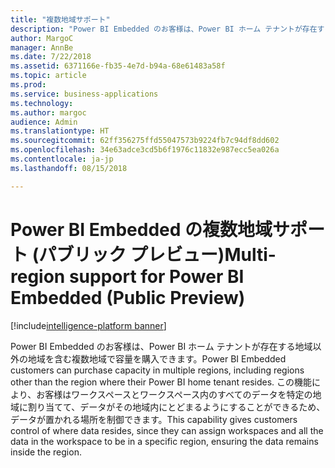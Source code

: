 ```yaml
---
title: "複数地域サポート"
description: "Power BI Embedded のお客様は、Power BI ホーム テナントが存在する地域以外の地域を含む複数地域で容量を購入できます。"
author: MargoC
manager: AnnBe
ms.date: 7/22/2018
ms.assetid: 6371166e-fb35-4e7d-b94a-68e61483a58f
ms.topic: article
ms.prod: 
ms.service: business-applications
ms.technology: 
ms.author: margoc
audience: Admin
ms.translationtype: HT
ms.sourcegitcommit: 62ff356275ffd55047573b9224fb7c94df8dd602
ms.openlocfilehash: 34e63adce3cd5b6f1976c11832e987ecc5ea026a
ms.contentlocale: ja-jp
ms.lasthandoff: 08/15/2018

---
```

#  <a name="multi-region-support-for-power-bi-embedded-public-preview"></a><span data-ttu-id="fc39f-103">Power BI Embedded の複数地域サポート (パブリック プレビュー)</span><span class="sxs-lookup"><span data-stu-id="fc39f-103">Multi-region support for Power BI Embedded (Public Preview)</span></span> 

[!include[intelligence-platform banner](../../includes/intelligence-platform.md)]




<span data-ttu-id="fc39f-104">Power BI Embedded のお客様は、Power BI ホーム テナントが存在する地域以外の地域を含む複数地域で容量を購入できます。</span><span class="sxs-lookup"><span data-stu-id="fc39f-104">Power BI Embedded customers can purchase capacity in multiple regions, including regions other than the region where their Power BI home tenant resides.</span></span> <span data-ttu-id="fc39f-105">この機能により、お客様はワークスペースとワークスペース内のすべてのデータを特定の地域に割り当てて、データがその地域内にとどまるようにすることができるため、データが置かれる場所を制御できます。</span><span class="sxs-lookup"><span data-stu-id="fc39f-105">This capability gives customers control of where data resides, since they can assign workspaces and all the data in the workspace to be in a specific region, ensuring the data remains inside the region.</span></span>

